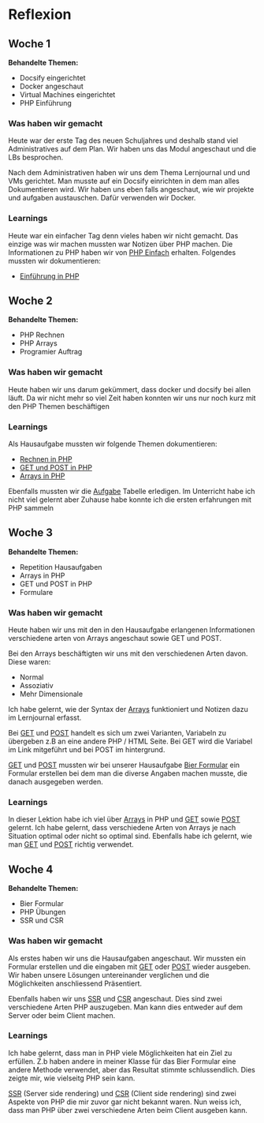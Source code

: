 # Reflexion

## Woche 1

**Behandelte Themen:**

* Docsify eingerichtet
* Docker angeschaut
* Virtual Machines eingerichtet
* PHP Einführung

### Was haben wir gemacht

Heute war der erste Tag des neuen Schuljahres und deshalb stand viel Administratives auf dem Plan. Wir haben uns das Modul angeschaut und die LBs besprochen.

Nach dem Administrativen haben wir uns dem Thema Lernjournal und und VMs gerichtet. Man musste auf ein Docsify einrichten in dem man alles Dokumentieren wird. Wir haben uns eben falls angeschaut, wie wir projekte und aufgaben austauschen. Dafür verwenden wir Docker.

### Learnings

Heute war ein einfacher Tag denn vieles haben wir nicht gemacht. Das einzige was wir machen mussten war Notizen über PHP machen. Die Informationen zu PHP haben wir von [PHP Einfach](https://www.php-einfach.de) erhalten. Folgendes mussten wir dokumentieren:

* [Einführung in PHP](MD/EINFUEHRUNGPHP.md)

## Woche 2

**Behandelte Themen:**

* PHP Rechnen
* PHP Arrays
* Programier Auftrag

### Was haben wir gemacht

Heute haben wir uns darum gekümmert, dass docker und docsify bei allen läuft. Da wir nicht mehr so viel Zeit haben konnten wir uns nur noch kurz mit den PHP Themen beschäftigen

### Learnings

Als Hausaufgabe mussten wir folgende Themen dokumentieren:

* [Rechnen in PHP](MD/PHPRECHNEN.md)
* [GET und POST in PHP](MD/GETPOST.md)
* [Arrays in PHP](MD/ARRAYS.md)

Ebenfalls mussten wir die [Aufgabe](MD/AUFGABEN.md) Tabelle erledigen. Im Unterricht habe ich nicht viel gelernt aber Zuhause habe konnte ich die ersten erfahrungen mit PHP sammeln

## Woche 3

**Behandelte Themen:**

* Repetition Hausaufgaben
* Arrays in PHP
* GET und POST in PHP
* Formulare

### Was haben wir gemacht

Heute haben wir uns mit den in den Hausaufgabe erlangenen Informationen verschiedene arten von Arrays angeschaut sowie GET und POST.

Bei den Arrays beschäftigten wir uns mit den verschiedenen Arten davon. Diese waren:

* Normal
* Assoziativ
* Mehr Dimensionale

Ich habe gelernt, wie der Syntax der [Arrays](MD/ARRAYS.md) funktioniert und Notizen dazu im Lernjournal erfasst.

Bei [GET](MD/GETPOST.md) und [POST](MD/GETPOST.md) handelt es sich um zwei Varianten, Variabeln zu übergeben z.B an eine andere PHP / HTML Seite. Bei GET wird die Variabel im Link mitgeführt und bei POST im hintergrund.

[GET](MD/GETPOST.md) und [POST](MD/GETPOST.md) mussten wir bei unserer Hausaufgabe [Bier Formular](MD/AUFGABEN.md) ein Formular erstellen bei dem man die diverse Angaben machen musste, die danach ausgegeben werden.

### Learnings

In dieser Lektion habe ich viel über [Arrays](MD/ARRAYS.md)  in PHP und [GET](MD/GETPOST.md) sowie [POST](MD/GETPOST.md) gelernt.
Ich habe gelernt, dass verschiedene Arten von Arrays je nach Situation optimal oder nicht so optimal sind. Ebenfalls habe ich gelernt, wie man [GET](MD/GETPOST.md) und [POST](MD/GETPOST.md) richtig verwendet.

## Woche 4


**Behandelte Themen:**

* Bier Formular
* PHP Übungen
* SSR und CSR

### Was haben wir gemacht

Als erstes haben wir uns die Hausaufgaben angeschaut. Wir mussten ein Formular erstellen und die eingaben mit [GET](MD/GETPOST.md) oder [POST](MD/GETPOST.md) wieder ausgeben. Wir haben unsere Lösungen untereinander verglichen und die Möglichkeiten anschliessend Präsentiert.

Ebenfalls haben wir uns [SSR](MD/CSRUNDSSR.md) und [CSR](MD/CSRUNDSSR.md) angeschaut. Dies sind zwei verschiedene Arten PHP auszugeben. Man kann dies entweder auf dem Server oder beim Client machen.

### Learnings

Ich habe gelernt, dass man in PHP viele Möglichkeiten hat ein Ziel zu erfüllen. Z.b haben andere in meiner Klasse für das Bier Formular eine andere Methode verwendet, aber das Resultat stimmte schlussendlich. Dies zeigte mir, wie vielseitg PHP sein kann.

[SSR](MD/CSRUNDSSR.md) (Server side rendering) und [CSR](MD/CSRUNDSSR.md) (Client side rendering) sind zwei Aspekte von PHP die mir zuvor gar nicht bekannt waren. Nun weiss ich, dass man PHP über zwei verschiedene Arten beim Client ausgeben kann.
